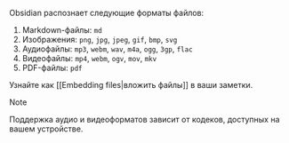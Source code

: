 Obsidian распознает следующие форматы файлов:

1. Markdown-файлы: `md`
1. Изображения: `png`, `jpg`, `jpeg`, `gif`, `bmp`, `svg`
1. Аудиофайлы: `mp3`, `webm`, `wav`, `m4a`, `ogg`, `3gp`, `flac`
1. Видеофайлы: `mp4`, `webm`, `ogv`, `mov`, `mkv`
1. PDF-файлы: `pdf`

Узнайте как [[Embedding files|вложить файлы]] в ваши заметки.

> [!note]
> Поддержка аудио и видеоформатов зависит от кодеков, доступных на вашем устройстве.